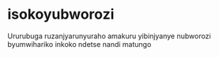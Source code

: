 # isokoyubworozi
Ururubuga ruzanjyarunyuraho amakuru yibinjyanye nubworozi byumwihariko inkoko ndetse nandi matungo

